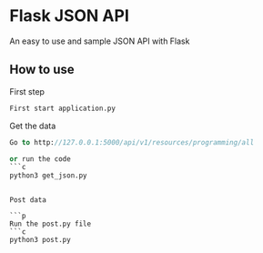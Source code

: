 # Flask JSON API
An easy to use and sample JSON API with Flask

## How to use

First step
```p
First start application.py
```

Get the data
```p
Go to http://127.0.0.1:5000/api/v1/resources/programming/all

or run the code
```c
python3 get_json.py
```
```

Post data

```p
Run the post.py file
```c
python3 post.py
```
```
